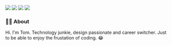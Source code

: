 <!-- Header -->
[![](https://img.shields.io/badge/Email--shields.svg?style=social&logo=gmail)][Email]
[![](https://img.shields.io/badge/Website--shields.svg?style=social&logo=wordpress)][Website]
[![](https://img.shields.io/badge/LinkedIn--shields.svg?style=social&logo=linkedin)][LinkedIn]
[![](https://img.shields.io/badge/Twitter--shields.svg?style=social&logo=twitter)][Twitter]





<!-- Body -->
### 👨‍💻 About
Hi. I'm Tom. Technology junkie, design passionate and career switcher. Just to be able to enjoy the frustation of coding. 😂


<!-- ### 📕 Latest blog posts -->
<!-- BLOG-POST-LIST:START -->
<!-- BLOG-POST-LIST:END -->


<!-- Footer -->
[Email]: mailto:b.estelrich@thebitsfactory.com
[Website]: https://BEstelrich.GitHub.io
[LinkedIn]: https://www.linkedin.com/in/BEstelrich
[Twitter]: https://twitter.com/BEstelrichS